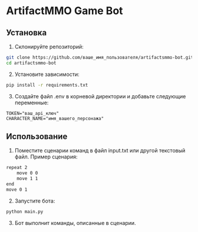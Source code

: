 # ArtifactMMO Game Bot

## Установка
1. Склонируйте репозиторий:

```bash
git clone https://github.com/ваше_имя_пользователя/artifactsmmo-bot.git
cd artifactsmmo-bot
```

2. Установите зависимости:

```bash
pip install -r requirements.txt
```

3. Создайте файл .env в корневой директории и добавьте следующие переменные:

```
TOKEN="ваш_api_ключ"
CHARACTER_NAME="имя_вашего_персонажа"
```

## Использование

1. Поместите сценарии команд в файл input.txt или другой текстовый файл. Пример сценария:

```txt
repeat 2
    move 0 0
    move 1 1
end
move 0 1
```
2. Запустите бота:

```bash
python main.py
```

3. Бот выполнит команды, описанные в сценарии.
